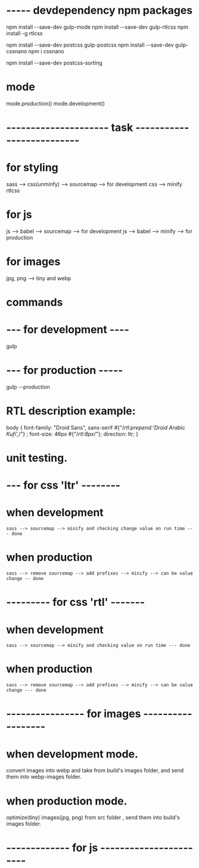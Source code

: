

# ----- devdependency npm packages
npm install --save-dev gulp-mode
npm install --save-dev gulp-rtlcss
npm install -g rtlcss

npm install --save-dev postcss gulp-postcss
npm install --save-dev gulp-cssnano
npm i cssnano

npm install --save-dev postcss-sorting



# mode
 mode.production()
 mode.development()


 # --------------------- task --------------------------

 # for styling
  sass --> css(unminfy) --> sourcemap --> for development
  css --> minify
  rtlcss


 # for js
  js --> babel --> sourcemap --> for development
  js --> babel --> minify --> for production


 # for images
  jpg, png --> tiny and webp



 # commands
 # --- for development ----
 gulp

 # --- for production -----
 gulp --production




 # RTL description example:
 body {
    font-family: "Droid Sans", sans-serif #{"/*rtl:prepend:'Droid Arabic Kufi',*/"} ;
    font-size: 46px #{"/*rtl:8px*/"};
    direction: ltr;
}



# unit testing.
 
 # --- for css 'ltr' --------

 # when development
    sass --> sourcemap --> minify and checking change value on run time --- done
 # when production
    sass --> remove sourcemap --> add prefixes --> minify --> can be value change -- done

 # --------- for css 'rtl' -------

 # when development
    sass --> sourcemap --> minify and checking value on run time --- done
 # when production
    sass --> remove sourcemap --> add prefixes --> minify --> can be value change --- done


 # ---------------- for images  ------------------
 # when development mode.
  convert images into webp and take from build's images folder, and send them into webp-images folder.

 # when production mode.
   optimize(tiny) images(jpg, png) from src folder , send them into build's images folder. 

 # ------------- for js -----------------------
 







   


   


   






 








 

  

